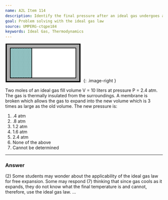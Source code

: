 ```yaml
---
name: A2L Item 114
description: Identify the final pressure after an ideal gas undergoes a free expansion.
goal: Problem solving with the ideal gas law
source: UMPERG-ctqpe184
keywords: Ideal Gas, Thermodynamics
---
```


![Item114_fig1.gif](../images/Item114_fig1.gif){: .image-right } 

Two moles of an ideal gas fill volume V = 10 liters at pressure P = 2.4
atm.  The gas is thermally insulated from the surroundings.  A membrane
is broken which allows the gas to expand into the new volume which is 3
times as large as the old volume. The new pressure is:

1. .4 atm
2. .8 atm
3. 1.2 atm
4. 1.6 atm
5. 2.4 atm
6. None of the above
7. Cannot be determined

<hr/>

### Answer

(2) Some students may wonder about the applicability of the ideal gas
law for free expansion. Some may respond (7) thinking that since gas
cools as it expands, they do not know what the final temperature is and
cannot, therefore, use the ideal gas law.
...
